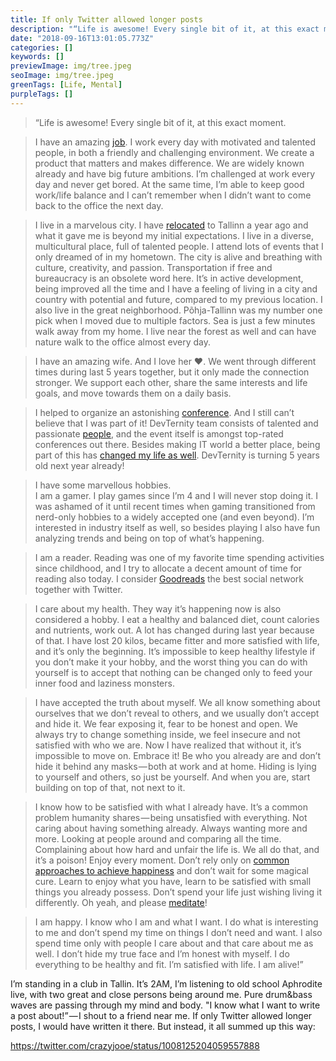 ```yaml
---
title: If only Twitter allowed longer posts
description: "“Life is awesome! Every single bit of it, at this exact moment."
date: "2018-09-16T13:01:05.773Z"
categories: []
keywords: []
previewImage: img/tree.jpeg
seoImage: img/tree.jpeg
greenTags: [Life, Mental]
purpleTags: []
---
```


> “Life is awesome! Every single bit of it, at this exact moment.

> I have an amazing [job](https://www.pipedrive.com/en/jobs). I work every day with motivated and talented people, in both a friendly and challenging environment. We create a product that matters and makes difference. We are widely known already and have big future ambitions. I’m challenged at work every day and never get bored. At the same time, I’m able to keep good work/life balance and I can’t remember when I didn’t want to come back to the office the next day.

> I live in a marvelous city. I have [relocated](/moving-to-estonia-for-introverts-1) to Tallinn a year ago and what it gave me is beyond my initial expectations. I live in a diverse, multicultural place, full of talented people. I attend lots of events that I only dreamed of in my hometown. The city is alive and breathing with culture, creativity, and passion. Transportation if free and bureaucracy is an obsolete word here. It’s in active development, being improved all the time and I have a feeling of living in a city and country with potential and future, compared to my previous location. I also live in the great neighborhood. Põhja-Tallinn was my number one pick when I moved due to multiple factors. Sea is just a few minutes walk away from my home. I live near the forest as well and can have nature walk to the office almost every day.

> I have an amazing wife. And I love her ❤. We went through different times during last 5 years together, but it only made the connection stronger. We support each other, share the same interests and life goals, and move towards them on a daily basis.

> I helped to organize an astonishing [conference](https://devternity.com). And I still can’t believe that I was part of it! DevTernity team consists of talented and passionate [people](https://medium.com/@eduardsi/my-team-58f99b215be8), and the event itself is amongst top-rated conferences out there. Besides making IT world a better place, being part of this has [changed my life as well](/how-organizing-meetup-changed-my-life). DevTernity is turning 5 years old next year already!

> I have some marvellous hobbies.  
> I am a gamer. I play games since I’m 4 and I will never stop doing it. I was ashamed of it until recent times when gaming transitioned from nerd-only hobbies to a widely accepted one (and even beyond). I’m interested in industry itself as well, so besides playing I also have fun analyzing trends and being on top of what’s happening.

> I am a reader. Reading was one of my favorite time spending activities since childhood, and I try to allocate a decent amount of time for reading also today. I consider [Goodreads](https://www.goodreads.com/user/show/72052674-artjoms-haleckis) the best social network together with Twitter.

> I care about my health. They way it’s happening now is also considered a hobby. I eat a healthy and balanced diet, count calories and nutrients, work out. A lot has changed during last year because of that. I have lost 20 kilos, became fitter and more satisfied with life, and it’s only the beginning. It’s impossible to keep healthy lifestyle if you don’t make it your hobby, and the worst thing you can do with yourself is to accept that nothing can be changed only to feed your inner food and laziness monsters.

> I have accepted the truth about myself. We all know something about ourselves that we don’t reveal to others, and we usually don’t accept and hide it. We fear exposing it, fear to be honest and open. We always try to change something inside, we feel insecure and not satisfied with who we are. Now I have realized that without it, it’s impossible to move on. Embrace it! Be who you already are and don’t hide it behind any masks — both at work and at home. Hiding is lying to yourself and others, so just be yourself. And when you are, start building on top of that, not next to it.

> I know how to be satisfied with what I already have. It’s a common problem humanity shares — being unsatisfied with everything. Not caring about having something already. Always wanting more and more. Looking at people around and comparing all the time. Complaining about how hard and unfair the life is. We all do that, and it’s a poison! Enjoy every moment. Don’t rely only on [common approaches to achieve happiness](https://medium.com/personal-growth/travel-is-no-cure-for-the-mind-e449d3109d71) and don’t wait for some magical cure. Learn to enjoy what you have, learn to be satisfied with small things you already possess. Don’t spend your life just wishing living it differently. Oh yeah, and please [meditate](https://www.calm.com)!

> I am happy. I know who I am and what I want. I do what is interesting to me and don’t spend my time on things I don’t need and want. I also spend time only with people I care about and that care about me as well. I don’t hide my true face and I’m honest with myself. I do everything to be healthy and fit. I’m satisfied with life. I am alive!”

I’m standing in a club in Tallin. It’s 2AM, I’m listening to old school Aphrodite live, with two great and close persons being around me. Pure drum&bass waves are passing through my mind and body. "I know what I want to write a post about!” — I shout to a friend near me. If only Twitter allowed longer posts, I would have written it there. But instead, it all summed up this way:

https://twitter.com/crazyjooe/status/1008125204059557888
